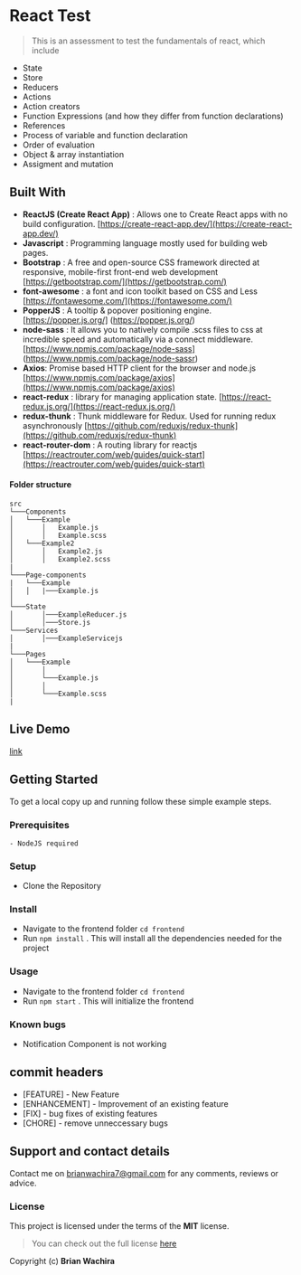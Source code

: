 # React Test

> This is an assessment to test the fundamentals of react, which include
- State
- Store
- Reducers
- Actions
- Action creators
- Function Expressions (and how they differ from function declarations)
- References
- Process of variable and function declaration
-  Order of evaluation
- Object & array instantiation
- Assigment and mutation

## Built With
- <b>ReactJS (Create React App)</b> : Allows one to Create React apps with no build configuration. [https://create-react-app.dev/](https://create-react-app.dev/)
- <b>Javascript</b> : Programming language mostly used for building web pages.
- <b>Bootstrap</b> : A free and open-source CSS framework directed at responsive, mobile-first front-end web development [https://getbootstrap.com/](https://getbootstrap.com/)
- <b>font-awesome</b> : a font and icon toolkit based on CSS and Less [https://fontawesome.com/](https://fontawesome.com/)
- <b>PopperJS</b> : A tooltip & popover positioning engine. [https://popper.js.org/] (https://popper.js.org/)
- <b>node-sass</b> : It allows you to natively compile .scss files to css at incredible speed and automatically via a connect middleware. [https://www.npmjs.com/package/node-sass] (https://www.npmjs.com/package/node-sassr)
- <b>Axios</b>: Promise based HTTP client for the browser and node.js [https://www.npmjs.com/package/axios](https://www.npmjs.com/package/axios)
 - <b>react-redux</b> :  library for managing application state. [https://react-redux.js.org/](https://react-redux.js.org/)
 - <b>redux-thunk</b> : Thunk middleware for Redux. Used for running redux asynchronously [https://github.com/reduxjs/redux-thunk](https://github.com/reduxjs/redux-thunk)
 - <b>react-router-dom</b> : A routing library for reactjs [https://reactrouter.com/web/guides/quick-start](https://reactrouter.com/web/guides/quick-start)

#### Folder structure
```
src 
└───Components
│   └───Example
│       │   Example.js
│       │   Example.scss
│   └───Example2
│       │   Example2.js
│       │   Example2.scss
|
└───Page-components
|   └───Example
│   │   |───Example.js
│  
└───State
│       │───ExampleReducer.js
│       │───Store.js
└───Services
│       │───ExampleServicejs
|
└───Pages
│   └───Example
│       │   
│       └───Example.js
│       │   
│       └───Example.scss
|
```

## Live Demo
[link](https://ti-react-test.netlify.app)<br/>
## Getting Started

To get a local copy up and running follow these simple example steps.

### Prerequisites
    - NodeJS required
### Setup
- Clone the Repository

### Install

- Navigate to the frontend folder ```cd frontend```
- Run ```npm install``` . This will install all the
dependencies needed for the project
### Usage
- Navigate to the frontend folder ```cd frontend```
- Run ```npm start``` . This will initialize the
frontend

### Known bugs
 - Notification Component is not working

## commit headers
- [FEATURE] - New Feature
- [ENHANCEMENT] - Improvement of an existing feature
- [FIX] - bug fixes of existing features
- [CHORE] - remove unneccessary bugs

## Support and contact details
Contact me on brianwachira7@gmail.com for any comments, reviews or advice.

### License

This project is licensed under the terms of the **MIT** license.

>You can check out the full license [here](https://github.com/brianwachira/ti-react-test/blob/main/LICENSE.md)  

Copyright (c) **Brian Wachira**

